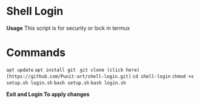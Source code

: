

# Shell Login


**Usage**
This script is for security or lock in termux



# Commands






``apt update``
``apt install git ``
``git clone (click here)[https://github.com/Punit-art/shell-login.git]``
``cd shell-login``
``chmod +x setup.sh login.sh``
``bash setup.sh``
``bash login.sh``



**Exit and Login To apply changes**
